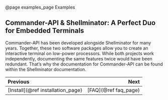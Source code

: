 @page examples_page Examples

## Commander-API & Shellminator: A Perfect Duo for Embedded Terminals

Commander-API has been developed alongside Shellminator for many years. Together, these two software packages allow you to create an interactive terminal on low-power processors. While both projects work independently, documenting the same features twice would have been redundant. That’s why the documentation for Commander-API can be found within the Shellminator documentation.

<div class="section_buttons">
 
| Previous          |                         Next |
|:------------------|-----------------------------:|
|[Install](@ref installation_page) | [FAQ](@ref faq_page) |
 
</div>